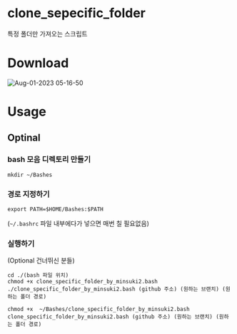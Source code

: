 # clone_sepecific_folder
특정 폴더만 가져오는 스크립트

# Download
![Aug-01-2023 05-16-50](https://github.com/Giromi/clone_sepecific_folder/assets/60354633/0353e568-a851-4f64-accf-ae2c65c839c6)

# Usage


## Optinal 

### bash 모음 디렉토리 만들기
```shell
mkdir ~/Bashes
```

### 경로 지정하기

```shell
export PATH=$HOME/Bashes:$PATH
```

(`~/.bashrc` 파일 내부에다가 넣으면 매번 칠 필요없음)

### 실행하기


(Optional 건너뛰신 분들)
```shell
cd ./(bash 파일 위치)
chmod +x clone_specific_folder_by_minsuki2.bash
./clone_specific_folder_by_minsuki2.bash (github 주소) (원하는 브랜치) (원하는 폴더 경로)
```

```shell
chmod +x  ~/Bashes/clone_specific_folder_by_minsuki2.bash
clone_specific_folder_by_minsuki2.bash (github 주소) (원하는 브랜치) (원하는 폴더 경로)
```
